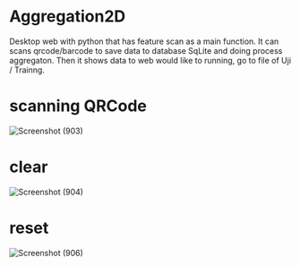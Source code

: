 # Aggregation2D #

Desktop web with python that has feature scan as a main function. It can scans qrcode/barcode to save data to database SqLite and doing process aggregaton. Then it shows data to web would like to running, go to file of Uji / Trainng.

# scanning QRCode
![Screenshot (903)](https://github.com/ridwanz1508/Aggregation2D/assets/134186848/655d1c38-a436-4e1c-9e9f-09feb00ab20d)

# clear
![Screenshot (904)](https://github.com/ridwanz1508/Aggregation2D/assets/134186848/ab7bb6d8-9c68-472c-aee6-2af3ea5dbe14)

# reset
![Screenshot (906)](https://github.com/ridwanz1508/Aggregation2D/assets/134186848/60037318-33d6-459d-aa05-e4431cc523e6)

